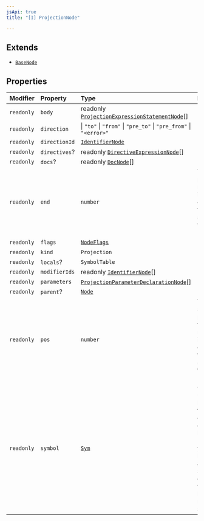 ```yaml
---
jsApi: true
title: "[I] ProjectionNode"

---
```

## Extends

- [`BaseNode`](BaseNode.md)

## Properties

| Modifier | Property | Type | Description | Inheritance |
| :------ | :------ | :------ | :------ | :------ |
| `readonly` | `body` | readonly [`ProjectionExpressionStatementNode`](ProjectionExpressionStatementNode.md)[] | - | - |
| `readonly` | `direction` |    \| `"to"`   \| `"from"`   \| `"pre_to"`   \| `"pre_from"`   \| `"<error>"` | - | - |
| `readonly` | `directionId` | [`IdentifierNode`](IdentifierNode.md) | - | - |
| `readonly` | `directives`? | readonly [`DirectiveExpressionNode`](DirectiveExpressionNode.md)[] | - | [`BaseNode`](BaseNode.md).`directives` |
| `readonly` | `docs`? | readonly [`DocNode`](DocNode.md)[] | - | [`BaseNode`](BaseNode.md).`docs` |
| `readonly` | `end` | `number` | The ending position measured in UTF-16 code units from the start of the<br />full string. Exclusive. | [`BaseNode`](BaseNode.md).`end` |
| `readonly` | `flags` | [`NodeFlags`](../enumerations/NodeFlags.md) | - | [`BaseNode`](BaseNode.md).`flags` |
| `readonly` | `kind` | `Projection` | - | [`BaseNode`](BaseNode.md).`kind` |
| `readonly` | `locals`? | `SymbolTable` | - | - |
| `readonly` | `modifierIds` | readonly [`IdentifierNode`](IdentifierNode.md)[] | - | - |
| `readonly` | `parameters` | [`ProjectionParameterDeclarationNode`](ProjectionParameterDeclarationNode.md)[] | - | - |
| `readonly` | `parent`? | [`Node`](../type-aliases/Node.md) | - | [`BaseNode`](BaseNode.md).`parent` |
| `readonly` | `pos` | `number` | The starting position of the ranger measured in UTF-16 code units from the<br />start of the full string. Inclusive. | [`BaseNode`](BaseNode.md).`pos` |
| `readonly` | `symbol` | [`Sym`](Sym.md) | Could be undefined but making this optional creates a lot of noise. In practice,<br />you will likely only access symbol in cases where you know the node has a symbol. | [`BaseNode`](BaseNode.md).`symbol` |
